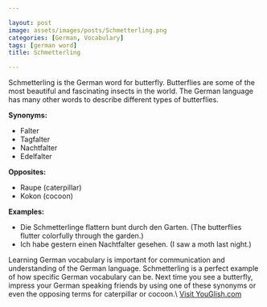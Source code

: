 ```yaml
---

layout: post
image: assets/images/posts/Schmetterling.png
categories: [German, Vocabulary]
tags: [german word]
title: Schmetterling

---
```


Schmetterling is the German word for butterfly. Butterflies are some of the most beautiful and fascinating insects in the world. The German language has many other words to describe different types of butterflies.

**Synonyms:**

- Falter
- Tagfalter
- Nachtfalter
- Edelfalter

**Opposites:**

- Raupe (caterpillar)
- Kokon (cocoon)

**Examples:**

- Die Schmetterlinge flattern bunt durch den Garten. (The butterflies flutter colorfully through the garden.)
- Ich habe gestern einen Nachtfalter gesehen. (I saw a moth last night.)

Learning German vocabulary is important for communication and understanding of the German language. Schmetterling is a perfect example of how specific German vocabulary can be. Next time you see a butterfly, impress your German speaking friends by using one of these synonyms or even the opposing terms for caterpillar or cocoon.\ <a id="yg-widget-0" class="youglish-widget" data-query="Schmetterling" data-lang="german" data-components="8412" data-auto-start="0" data-bkg-color="theme_light" data-title="How%20to%20pronounce%20Schmetterling%20in%20German"  rel="nofollow" href="https://youglish.com">Visit YouGlish.com</a><script async src="https://youglish.com/public/emb/widget.js" charset="utf-8"></script>